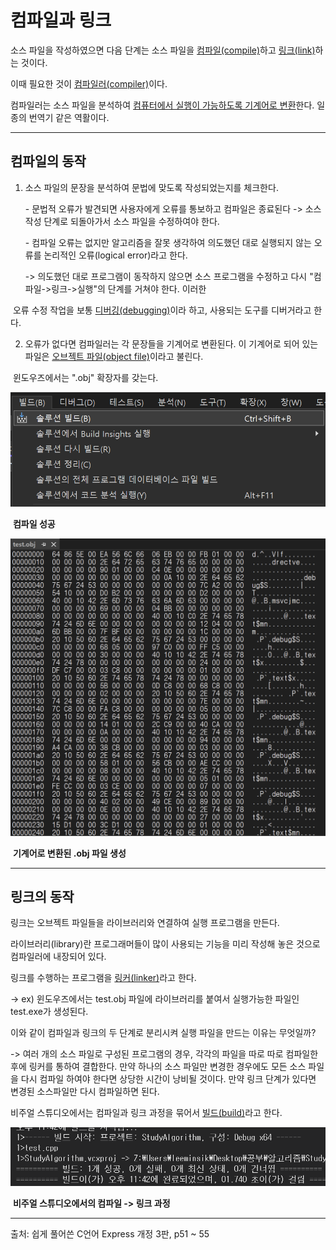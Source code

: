 # 컴파일과 링크

소스 파일을 작성하였으면 다음 단계는 소스 파일을 <u>컴파일(compile)</u>하고 <u>링크(link)</u>하는 것이다.

이때 필요한 것이 <u>컴파일러(compiler)</u>이다.

컴파일러는 소스 파일을 분석하여 <u>컴퓨터에서 실행이 가능하도록 기계어로 변환</u>한다. 일종의 번역기 같은 역활이다.

------

## **컴파일의 동작**

1. 소스 파일의 문장을 분석하여 문법에 맞도록 작성되었는지를 체크한다.

   \- 문법적 오류가 발견되면 사용자에게 오류를 통보하고 컴파일은 종료된다 -> 소스 작성 단계로 되돌아가서 소스 파일을 수정하여야 한다.

   \- 컴파일 오류는 없지만 알고리즘을 잘못 생각하여 의도했던 대로 실행되지 않는 오류를 논리적인 오류(logical error)라고 한다.

   -> 의도했던 대로 프로그램이 동작하지 않으면 소스 프로그램을 수정하고 다시 "컴파일->링크->실행"의 단계를 거쳐야 한다. 이러한 

​      오류 수정 작업을 보통 <u>디버깅(debugging)</u>이라 하고, 사용되는 도구를 디버거라고 한다.

2. 오류가 없다면 컴파일러는 각 문장들을 기계어로 변환된다. 이 기계어로 되어 있는 파일은 <u>오브젝트 파일(object file)</u>이라고 불린다.

​	윈도우즈에서는 ".obj" 확장자를 갖는다.

![컴파일 성공](img/compile2.png)

​						**컴파일 성공**

![obj 파일 생성](img/compile1.png)

​				**기계어로 변환된 .obj 파일 생성**

------

## **링크의 동작**

링크는 오브젝트 파일들을 라이브러리와 연결하여 실행 프로그램을 만든다.

라이브러리(library)란 프로그래머들이 많이 사용되는 기능을 미리 작성해 놓은 것으로 컴파일러에 내장되어 있다.

링크를 수행하는 프로그램을 <u>링커(linker)</u>라고 한다.

 -> ex) 윈도우즈에서는 test.obj 파일에 라이브러리를 붙여서 실행가능한 파일인 test.exe가 생성된다.

 

이와 같이 컴파일과 링크의 두 단계로 분리시켜 실행 파일을 만드는 이유는 무엇일까?

 -> 여러 개의 소스 파일로 구성된 프로그램의 경우, 각각의 파일을 따로 따로 컴파일한 후에 링커를 통하여 결합한다. 만약 하나의 소스 파일만 변경한 경우에도 모든 소스 파일을 다시 컴파일 하여야 한다면 상당한 시간이 낭비될 것이다. 만약 링크 단계가 있다면 변경된 소스파일만 다시 컴파일하면 된다.

 

비주얼 스튜디오에서는 컴파일과 링크 과정을 묶어서 <u>빌드(build)</u>라고 한다.

![빌드](img/compile3.png)

​			**비주얼 스튜디오에서의 컴파일 -> 링크 과정**

------

출처: 쉽게 풀어쓴 C언어 Express 개정 3판, p51 ~ 55